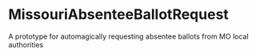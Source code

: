 # MissouriAbsenteeBallotRequest
A prototype for automagically requesting absentee ballots from MO local authorities
